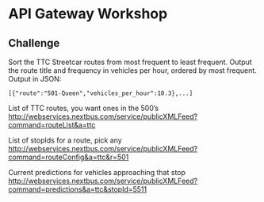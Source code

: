 # API Gateway Workshop

## Challenge

Sort the TTC Streetcar routes from most frequent to least frequent. Output the route title and frequency in vehicles per hour, ordered by most frequent. Output in JSON:
```
[{"route":"501-Queen","vehicles_per_hour":10.3},...]
```

List of TTC routes, you want ones in the 500’s
http://webservices.nextbus.com/service/publicXMLFeed?command=routeList&a=ttc

List of stopIds for a route, pick any
http://webservices.nextbus.com/service/publicXMLFeed?command=routeConfig&a=ttc&r=501

Current predictions for vehicles approaching that stop
http://webservices.nextbus.com/service/publicXMLFeed?command=predictions&a=ttc&stopId=5511
